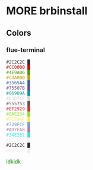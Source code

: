 # MORE brbinstall

## Colors

### flue-terminal
<code style="color:#2C2C2C">#2C2C2C █</code>  
<code style="color:#CC0000">#CC0000 █</code>  
<code style="color:#4E9A06">#4E9A06 █</code>  
<code style="color:#C4A000">#C4A000 █</code>  
<code style="color:#3565A4">#3565A4 █</code>  
<code style="color:#75507B">#75507B █</code>  
<code style="color:#06989A">#06989A █</code>  
<code style="color:#D3D7CF">#D3D7CF █</code>  
<code style="color:#555753">#555753 █</code>  
<code style="color:#EF2929">#EF2929 █</code>  
<code style="color:#8AE234">#8AE234 █</code>  
<code style="color:#FCE94F">#FCE94F █</code>  
<code style="color:#729FCF">#729FCF █</code>  
<code style="color:#AD7FA8">#AD7FA8 █</code>  
<code style="color:#34E2E2">#34E2E2 █</code>  
<code style="color:#EEEEEC">#EEEEEC █</code>  
<code style="color:#2C2C2C">#2C2C2C █</code>  
<code style="color:#EEEEEC">#EEEEEC █</code>  

<p style="color:green">idkidk</p>
